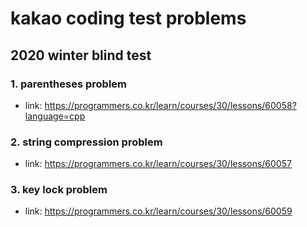 # kakao coding test problems


## 2020 winter blind test
### 1. parentheses problem
- link: https://programmers.co.kr/learn/courses/30/lessons/60058?language=cpp

### 2. string compression problem
- link: https://programmers.co.kr/learn/courses/30/lessons/60057

### 3. key lock problem
- link: https://programmers.co.kr/learn/courses/30/lessons/60059
